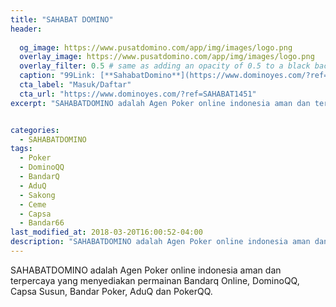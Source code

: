 ```yaml
---
title: "SAHABAT DOMINO"
header:
  
  og_image: https://www.pusatdomino.com/app/img/images/logo.png
  overlay_image: https://www.pusatdomino.com/app/img/images/logo.png
  overlay_filter: 0.5 # same as adding an opacity of 0.5 to a black background
  caption: "99Link: [**SahabatDomino**](https://www.dominoyes.com/?ref=SAHABAT1451)"
  cta_label: "Masuk/Daftar"
  cta_url: "https://www.dominoyes.com/?ref=SAHABAT1451"
excerpt: "SAHABATDOMINO adalah Agen Poker online indonesia aman dan terpercaya yang menyediakan permainan Bandarq Online, DominoQQ, Capsa Susun, Bandar Poker, AduQ dan PokerQQ."


categories:
  - SAHABATDOMINO
tags:
  - Poker
  - DominoQQ
  - BandarQ
  - AduQ
  - Sakong
  - Ceme
  - Capsa
  - Bandar66
last_modified_at: 2018-03-20T16:00:52-04:00
description: "SAHABATDOMINO adalah Agen Poker online indonesia aman dan terpercaya yang menyediakan permainan Bandarq Online, DominoQQ, Capsa Susun, Bandar Poker, AduQ dan PokerQQ."
---
```

SAHABATDOMINO adalah Agen Poker online indonesia aman dan terpercaya yang menyediakan permainan Bandarq Online, DominoQQ, Capsa Susun, Bandar Poker, AduQ dan PokerQQ.
